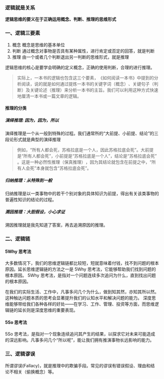 ### 逻辑就是关系

**逻辑思维的要义在于正确运用概念、判断、推理的思维形式**

### 一、逻辑三要素

1. 概念
   概念是思维的基本单位
2. 判断
   通过概念对事物是否具有某种属性，进行肯定或否定的回答，就是判断
3. 推理
   由一个或者几个判断退出另一判断的思维形式，就是推理

逻辑思维的核心是要学会明确的定义概念，正确的使用判断，合理的进行推理。

> 实际上，一本书的逻辑也包含这三个要素，​《如何阅读一本书》中提到的分析阅读，说的就是如何通过提炼一本书的关键字词（概念）​、关键句子（判断）及关键论述（推理）来分析一本书的主旨。我们可以利用这种方式快速地厘清一本书或一篇文章的逻辑。

#### 推理的分类

##### 演绎推理: 因为，因为，所以

演绎推理是一个从一般到特殊的过程。我们通常所的“大前提、小前提、结论”的三段论形式就是典型的演绎推理

> 例如，​“所有人都会死，苏格拉底是一个人，因此苏格拉底会死”​。大前提是“所有人都会死”​，小前提是“苏格拉底是一个人”​，结论是“苏格拉底会死”​。这是一种必然性推理（保真推理）​，因为其结论就包含在前提之中，​“所有人会死”本身就包含“苏格拉底会死”​。

##### 归纳推理：从特殊到一般

归纳推理是以一类事物中的若干个别对象的具体知识为前提，得出有关该类事物的普遍性知识的结论的过程。

##### 溯因推理：大胆假设，小心求证

溯因推理就是我先知道了答案，再去追溯原因的推理。

### 二、逻辑链

#### 5Why 思考法

大多数情况下，我们的思维逻辑链都比较短，短就意味着付钱，找不到问题的根本原因。延长思维逻辑链的方法之一是 5Why 思考法，它能够帮助我们找到问题的根本原因。
5Why 思考法，是指对一个问题连续多次追问为什么，直到找出问题的根本原因。

在我们的实际生活、工作中，凡事多问几个为什么，做到知其然，亦知其所以然。这种触达问题本质的思考会显著提升我们的认知水平和解决问题的能力。
深度思维能够带给我们各种各样的好处——在学习、工作、管理、投资等方面，而思维逻辑链的延长则是深度思维的重要表现。

#### 5So 思考法

5So 思考法，是指对一个现象连续追问其产生的结果，以探求它对未来可能造成的深远影响。凡事多问几个“所以呢”​，能让我们拥有推演事物长远影响的能力。

### 三、逻辑谬误

所谓谬误(Fallacy)，就是推理中的欺骗手段。常见的谬误有错误假设、理由和结论不相关（偷换概念）等。
